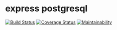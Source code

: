 # express postgresql

[![Build Status](https://travis-ci.org/mdjasim/express-postgresql.svg?branch=master)](https://travis-ci.org/mdjasim/express-postgresql) [![Coverage Status](https://coveralls.io/repos/github/mdjasim/express-postgresql/badge.svg?branch=master)](https://coveralls.io/github/mdjasim/express-postgresql?branch=master) [![Maintainability](https://api.codeclimate.com/v1/badges/c3fd73ea1c157edc034a/maintainability)](https://codeclimate.com/github/mdjasim/express-postgresql/maintainability)